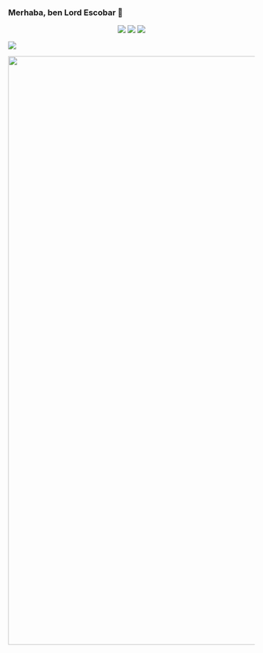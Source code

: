### Merhaba, ben Lord Escobar 👋

<p align="center">
 <a href="https://discord.com/users/809871983004090378" target"blank_"><img src="https://img.shields.io/badge/Discord%20-7289DA.svg?&style=for-the-badge&logo=discord&logoColor=white"></a>
  <a href="https://www.github.com/lord-escobar" target"blank_"><img src="https://img.shields.io/badge/GitHub%20-191717.svg?&style=for-the-badge&logo=github&logoColor=white"></a>
  <a href="https://open.spotify.com/artist/139hKNkgzmdgBP4WSTpU6d" target"blank_"><img src="https://img.shields.io/badge/Spotify%20-1ed760.svg?&style=for-the-badge&logo=spotify&logoColor=white"></a>
 </p>

  ![](https://github-profile-summary-cards.vercel.app/api/cards/profile-details?username=lord-escobar&theme=monokai)
  
  
  

<div><img src="https://github-profile-trophy.vercel.app/?username=lord-escobar&theme=dracula" width="1200"></div></p>
